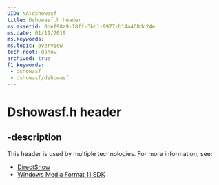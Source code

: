 ```yaml
---
UID: NA:dshowasf
title: Dshowasf.h header
ms.assetid: 0bef98a9-18ff-3bb1-9977-b14a468dc24e
ms.date: 01/11/2019
ms.keywords: 
ms.topic: overview
tech.root: dshow
archived: true
f1_keywords:
 - dshowasf
 - dshowasf/dshowasf
---
```


# Dshowasf.h header


## -description

This header is used by multiple technologies. For more information, see:

- [DirectShow](../_dshow/index.md)
- [Windows Media Format 11 SDK](../_wmformat/index.md)

